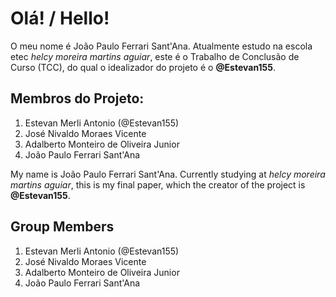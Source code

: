 # Olá! / Hello!

O meu nome é João Paulo Ferrari Sant'Ana. Atualmente estudo na escola etec *helcy moreira martins aguiar*, este é o Trabalho de Conclusão de Curso (TCC), do qual o idealizador do projeto é o **@Estevan155**.

## Membros do Projeto:

1. Estevan Merli Antonio (@Estevan155)
2. José Nivaldo Moraes Vicente
3. Adalberto Monteiro de Oliveira Junior
4. João Paulo Ferrari Sant'Ana

My name is João Paulo Ferrari Sant'Ana. Currently studying at *helcy moreira martins aguiar*, this is my final paper, which the creator of the project is **@Estevan155**.

## Group Members

1. Estevan Merli Antonio (@Estevan155)
2. José Nivaldo Moraes Vicente
3. Adalberto Monteiro de Oliveira Junior
4. João Paulo Ferrari Sant'Ana
